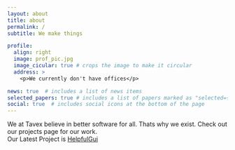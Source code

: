 ```yaml
---
layout: about
title: about
permalink: /
subtitle: We make things

profile:
  align: right
  image: prof_pic.jpg
  image_cicular: true # crops the image to make it circular
  address: >
    <p>We currently don't have offices</p>

news: true  # includes a list of news items
selected_papers: true # includes a list of papers marked as "selected={true}"
social: true  # includes social icons at the bottom of the page
---
```


We at Tavex believe in better software for all. Thats why we exist. Check out our projects page for our work.
<br> Our Latest Project is [HelpfulGui](http://tavex.studio/projects/1_project/)
